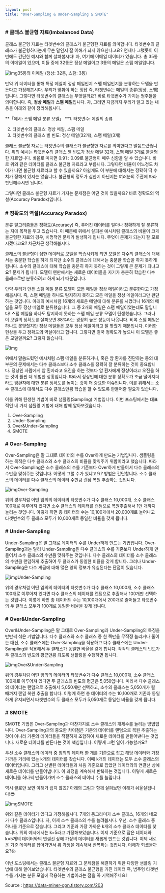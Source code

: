 ```yaml
---
layout: post
title: "Over-Sampling & Under-Sampling & SMOTE"
---
```


### **# 클래스 불균형 자료(Imbalanced Data)**

클래스 불균형 자료는 타겟변수의 클래스가 불균형한 자료를 의미합니다. 타겟변수의 클래스가 불균형하다는게 무슨 말인지 잘 이해가 되지 않으신다고요? 언제나 그랬듯이 이번에도 간단한 예시와 함께 살펴봅시다! 자, 여기에 이메일 데이터가 있습니다. 총 35통의 이메일이 있으며, 이들 중에 32통은 정상 메일이고 3통의 메일은 스팸 메일입니다.





![img](https://blog.kakaocdn.net/dn/2u3h5/btrsRX3j6M2/IOH7kKEHUw51XrpAQGcviK/img.png)35통의 이메일 (정상: 32통, 스팸: 3통)




만약 위 데이터를 통해 특정 메일이 정상 메일인지 스팸 메일인지를 분류하는 모델을 만든다고 가정해봅시다. 우리가 맞춰야 하는 정답 즉, 타겟변수는 메일의 종류(정상, 스팸)입니다. 그렇다면 타겟변수의 클래스는 무엇일까요? 바로 타겟변수가 가지는 범주들을 의미합니다. 즉, **정상 메일**과 **스팸 메일**입니다. 자, 그러면 지금까지 우리가 알고 있는 내용을 아래와 같이 정리해봅시다.


**「예시: 스팸 메일 분류 모델」
**1. 타겟변수: 메일의 종류

2. 타겟변수의 클래스: 정상 메일, 스팸 메일
3. 타겟변수의 클래스 별 빈도: 정상 메일(32개), 스팸 메일(3개)


클래스 불균형 자료는 타겟변수의 클래스가 불균형한 자료를 의미한다고 말씀드렸습니다. 위의 예시는 타겟변수의 클래스 별 빈도가 정상 메일 32개, 스팸 메일 3개로 불균형한 자료입니다. 비율로 따지면 0.91 : 0.09로 불균형이 매우 심함을 알 수 있습니다. 바로 위와 같은 데이터를 클래스 불균형 자료라고 부릅니다. 그렇다면 비율이 어느정도 차이가 나면 불균형 자료라고 할 수 있을까요? 아쉽게도 이 부분에 대해서는 정확히 딱 수치가 정해져 있지는 않습니다. 불균형의 정도가 심한지 아닌지는 여러분의 주관에 따라 판단해주시면 됩니다.

그렇다면 클래스 불균형 자료가 가지는 문제점은 어떤 것이 있을까요?
바로 정확도의 역설(Accuracy Paradox)입니다.

 

### **# 정확도의 역설(Accuracy Paradox)**

분류 알고리즘들은 정확도(Accuracy) 즉, 주어진 데이터를 얼마나 정확하게 잘 분류하는 지에 목적을 두고 있습니다. 이 때문에 위에서 살펴본 예시처럼 클래스의 비율이 크게 불균형한 자료의 경우, 치명적인 문제가 발생하게 됩니다. 무엇이 문제가 되는지 잘 모르시겠다고요? 차근차근 생각해봅시다.

클래스의 불균형이 심한 데이터로 모델을 학습시키게 되면 모델은 다수의 클래스에 대해서는 충분한 학습을 하게 되지만 소수의 클래스에 대해서는 충분한 학습을 하지 못하게 됩니다. 소수의 클래스에 대해 학습을 충분히 하지 못하는 것이 그렇게 큰 문제가 되냐고요? 문제가 됩니다. 모델이 왠만해서는 새로운 데이터들을 자기가 충분히 학습한 다수 클래스로만 분류하려고 하게 되기 때문입니다.

만약 우리가 만든 스팸 메일 분류 모델이 모든 메일을 정상 메일이라고 분류한다고 가정해봅시다. 즉, 스팸 메일을 하나도 탐지하지 못하고 모든 메일을 정상 메일이라고만 판단하는 것입니다. 아래의 예시처럼 16개의 새로운 메일에 대해 분류를 시켰더니 16개의 메일을 모두 정상 메일로 분류했습니다. 그 중 2개의 메일은 스팸 메일이었는데도 말입니다! 스팸 메일을 하나도 탐지하지 못하는 스팸 메일 분류 모델이 탄생했습니다.
그러나 이 모델의 정확도를 살펴보면 88%라는 굉장히 높은 성능이 나옵니다. 비록 스팸 메일은 하나도 못맞췄지만 정상 메일들은 모두 정상 메일이라고 잘 맞췄기 때문입니다. 이러한 현상을 두고 정확도의 역설이라고 합니다. 그렇다면 결국 정확도가 높으니 이 모델은 좋은 모델일까요? 그렇지 않습니다.

 



![img](https://blog.kakaocdn.net/dn/TlYM4/btrsTcF953g/QPNfFDwMvRkCSPs0Sk2eIk/img.png)




위에서 말씀드렸던 예시처럼 스팸 메일을 분류하거나, 혹은 암 환자를 진단하는 등의 대부분의 문제에서는 다수 클래스보다 소수 클래스를 정확히 잘 분류하는 것이 중요합니다. 정상인 사람에게 암 환자라고 오진을 하는 것보다 암 환자에게 정상이라고 오진을 하는 것이 훨씬 더 위험한 상황입니다. 따라서 정상인에 대한 분류 정확도가 조금 떨어지더라도 암환자에 대한 분류 정확도를 높이는 것이 더 중요한 이슈입니다. 이를 위해서는 소수 클래스에 대해서도 다수 클래스만큼 학습을 할 수 있도록 만들어줄 필요가 있습니다.

이를 위해 탄생한 기법이 바로 샘플링(Sampling) 기법입니다.
이번 포스팅에서는 대표적인 네 가지 샘플링 기법에 대해 함께 알아보겠습니다.

1. Over-Sampling
2. Under-Sampling
3. Over&Under-Sampling
4. SMOTE

 

### **# Over-Sampling**

Over-Sampling은 말 그대로 데이터의 수를 Over하게 만드는 기법입니다. 샘플링을 하는 목적은 다수 클래스와 소수 클래스의 비율을 맞춰주기 위함이라고 했습니다. 따라서 Over-Sampling은 소수 클래스의 수를 기존보다 Over하게 만들어서 다수 클래스의 수만큼 맞춰주는 것입니다. 어떻게 그럴 수가 있냐고요? 방법은 간단합니다. 소수 클래스의 데이터를 다수 클래스의 데이터 수만큼 랜덤 복원 추출하는 것입니다.





![img](https://blog.kakaocdn.net/dn/xzGdc/btrsTc7s0oW/dxSbEq52LBCd5f2WZTdV6K/img.png)Over-Sampling




위의 경우처럼 어떤 임의의 데이터의 타겟변수가 다수 클래스 10,000개, 소수 클래스 100개로 이루어져 있다면 소수 클래스의 데이터를 랜덤으로 복원추출해서 1만 개까지 늘리는 것입니다. 이렇게 하면 총 데이터의 수는 10,100개에서 20,000개로 늘어나고 타겟변수의 두 클래스 모두가 10,000개로 동일한 비율을 갖게 됩니다.



### **# Under-Sampling**

Under-Sampling은 말 그대로 데이터의 수를 Under하게 만드는 기법입니다. Over-Sampling과는 달리 Under-Sampling은 다수 클래스의 수를 기존보다 Under하게 만들어서 소수 클래스의 수만큼 맞춰주는 것입니다. 다수 클래스의 데이터를 소수 클래스의 수만큼 랜덤하게 추출하여 두 클래스가 동일한 비율을 갖게 합니다. 그러나 Under-Sampling은 다수 계급에 대해 많은 양의 정보가 유실된다는 단점이 있습니다.

 



![img](https://blog.kakaocdn.net/dn/z85Tc/btrsSvMY03c/oN1HsTohjNzGG5M5kCeJE1/img.png)Under-Sampling




위의 경우처럼 어떤 임의의 데이터의 타겟변수가 다수 클래스 10,000개, 소수 클래스 100개로 이루어져 있다면 다수 클래스의 데이터를 랜덤으로 추출해서 100개만 선택하는 것입니다. 이렇게 하면 총 데이터의 수는 10,100개에서 200개로 줄어들고 타겟변수의 두 클래스 모두가 100개로 동일한 비율을 갖게 됩니다.



### **# Over&Under-Sampling**

Over&Under-Sampling은 말 그대로 Over-Sampling과 Under-Sampling의 특징을 반반씩 섞은 기법입니다. 다수 클래스와 소수 클래스 중 한 쪽만을 무작정 늘리거나 줄이는 대신, 소수 클래스에는 Over-Sampling을 적용하고 다수 클래스에는 Under-Sampling을 적용해서 두 클래스가 동일한 비율을 갖게 합니다. 각각의 클래스의 빈도가 두 클래스의 빈도의 평균만큼 되도록 샘플링을 수행하면 됩니다.





![img](https://blog.kakaocdn.net/dn/lMpXX/btrs3ViMBS6/VsWG2CVw4OpRHMSugTH3C0/img.png)Over&Under-Sampling




위의 경우처럼 어떤 임의의 데이터의 타겟변수가 다수 클래스 10,000개, 소수 클래스 100개로 이루어져 있다면 두 클래스의 빈도의 평균은 5,050입니다. 따라서 다수 클래스의 데이터는 랜덤으로 추출해서 5,050개만 선택하고, 소수의 클래스는 5,050개가 될 때까지 랜덤 복원 추출을 합니다. 이렇게 하면 총 데이터의 수는 10,100개로 기존과 동일하게 유지되면서 타겟변수의 두 클래스 모두가 5,050개로 동일한 비율을 갖게 됩니다.

### **# SMOTE**

SMOTE 기법은 Over-Sampling과 마찬가지로 소수 클래스의 개체수를 늘리는 방법입니다. Over-Sampling과의 중요한 차이점은 기존의 데이터를 랜덤으로 복원 추출하는 것이 아니라 기존의 데이터들을 적절하게 조합하여 새로운 데이터를 만들어낸다는 것입니다. 새로운 데이터를 만든다는 것이 핵심입니다. 어떻게 그런 일이 가능할까요?

우선 소수 클래스의 데이터 중 임의의 데이터 한 개를 기준으로 잡고 해당 데이터와 가장 가까운 거리에 있는 k개의 데이터를 찾습니다. 이때 k개의 데이터는 모두 소수 클래스의 데이터입니다. 그리고 선별된 데이터들과 처음 기준으로 잡았던 데이터와의 연결선 상에 새로운 데이터를 만들어냅니다. 이 과정을 계속해서 반복하는 것입니다. 이렇게 새로운 데이터를 하나씩 만들어가며 소수 클래스의 데이터 수를 늘립니다.

역시 글로만 보면 이해가 쉽지 않죠? 아래의 그림과 함께 살펴보면 이해가 쉬울실겁니다!😎





![img](https://blog.kakaocdn.net/dn/bq1F6c/btrsXtPk4UU/94UhoBegQBCLi5tKCkVUG1/img.png)SMOTE




위와 같은 데이터가 있다고 가정해봅시다. 7개의 동그라미가 소수 클래스, 16개의 네모가 다수 클래스입니다. 자, 이제 소수 클래스의 수를 늘려봅시다. 우선, 소수 클래스 중 하나를 기준으로 잡습니다. 그리고 기준과 가장 가까운 k개의 소수 클래스 데이터를 찾습니다. 위의 예시에서는 k=5라고 가정해보았습니다. 이제 기준으로 잡은 데이터와 k=5개의 데이터와의 연결선 상에 가상의 데이터를 새롭게 만드는 것입니다. 이제 새로운 기준 데이터를 잡아가면서 위 과정을 계속해서 반복하는 것입니다. 이해가 되셨을까요?👍

 

이번 포스팅에서는 클래스 불균형 자료와 그 문제점을 해결하기 위한 다양한 샘플링 기법에 대해 알아보았습니다. 타겟변수의 클래스 불균형을 가진 데이터 즉, 범주형 타겟변수를 가지는 분류 모델에 적용하는 기법이라는 점을 꼭 기억해주세요! 

Source : https://data-miner-gon.tistory.com/203

